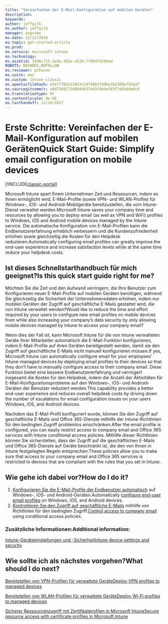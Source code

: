 ```yaml
---
title: "Vereinfachen der E-Mail-Konfiguration auf mobilen Geräten"
description: 
keywords: 
author: jeffgilb
ms.author: jeffgilb
manager: angrobe
ms.date: 12/22/2016
ms.topic: get-started-article
ms.prod: 
ms.service: microsoft-intune
ms.technology: 
ms.assetid: 1696c715-1e9a-401e-a530-77904fd189ad
ROBOTS: NOINDEX,NOFOLLOW
ms.reviewer: pchacon
ms.suite: ems
ms.custom: intune-classic
ms.openlocfilehash: e2ef770a531043c2479683f09be3b2309e792b87
ms.sourcegitcommit: a9d734877340894637e03f4b4ef83f7d01ddedc8
ms.translationtype: HT
ms.contentlocale: de-DE
ms.lasthandoff: 12/19/2017
---
```

# <a name="quick-start-guide-simplify-email-configuration-on-mobile-devices"></a><span data-ttu-id="e059b-102">Erste Schritte: Vereinfachen der E-Mail-Konfiguration auf mobilen Geräten</span><span class="sxs-lookup"><span data-stu-id="e059b-102">Quick Start Guide: Simplify email configuration on mobile devices</span></span>

[!INCLUDE[classic-portal](../includes/classic-portal.md)]

<span data-ttu-id="e059b-103">Microsoft Intune spart Ihrem Unternehmen Zeit und Ressourcen, indem es Ihnen ermöglicht wird, E-Mail-Profile (sowie VPN- und WLAN-Profile) für Windows-, iOS- und Android-Mobilgeräte bereitzustellen, die vom Intune-Dienst verwaltet werden.</span><span class="sxs-lookup"><span data-stu-id="e059b-103">Microsoft Intune saves your company time and resources by allowing you to deploy email (as well as VPN and WiFi) profiles to Windows, iOS and Android mobile devices managed by the Intune service.</span></span> <span data-ttu-id="e059b-104">Die automatische Konfiguration von E-Mail-Profilen kann die Endbenutzererfahrung erheblich verbessern und die Kundenzufriedenheit erhöhen sowie gleichzeitig die Kosten für den Helpdesk reduzieren.</span><span class="sxs-lookup"><span data-stu-id="e059b-104">Automatically configuring email profiles can greatly improve the end-user experience and increase satisfaction levels while at the same time reduce your helpdesk costs.</span></span>

## <a name="is-this-quick-start-guide-right-for-me"></a><span data-ttu-id="e059b-105">Ist dieses Schnellstarthandbuch für mich geeignet?</span><span class="sxs-lookup"><span data-stu-id="e059b-105">Is this quick start guide right for me?</span></span>
<span data-ttu-id="e059b-106">Möchten Sie die Zeit und den Aufwand verringern, die Ihre Benutzer zum Konfigurieren neuer E-Mail-Profile auf mobilen Geräten benötigen, während Sie gleichzeitig die Sicherheit der Unternehmensdaten erhöhen, indem nur mobilen Geräten der Zugriff auf geschäftliche E-Mails gestattet wird, die von Intune verwaltet werden?</span><span class="sxs-lookup"><span data-stu-id="e059b-106">Would like to reduce the time and effort required by your users to configure new email profiles on mobile devices from while also increasing your company’s data security by only allowing mobile devices managed by Intune to access your company email?</span></span>

<span data-ttu-id="e059b-107">Wenn dies der Fall ist, kann Microsoft Intune für die von Intune verwalteten Geräte Ihrer Mitarbeiter automatisch die E-Mail-Funktion konfigurieren, indem E-Mail-Profile auf ihren Geräten bereitgestellt werden, damit sie den Zugriff auf geschäftliche E-Mails nicht manuell konfigurieren müssen.</span><span class="sxs-lookup"><span data-stu-id="e059b-107">If yes, Microsoft Intune can automatically configure email for your employees’ Intune-managed devices by deploying email profiles to their devices so that they don’t have to manually configure access to their company email.</span></span> <span data-ttu-id="e059b-108">Diese Funktion bietet eine bessere Endbenutzererfahrung und verringert insgesamt die Kosten für den Helpdesk, indem die Anzahl der Aktivitäten für E-Mail-Konfigurationsprobleme auf den Windows-, iOS- und Android-Geräten der Benutzer reduziert werden.</span><span class="sxs-lookup"><span data-stu-id="e059b-108">This capability provides a better end-user experience and reduces overall helpdesk costs by driving down the number of escalations for email configuration issues on your users Windows, iOS, and Android devices.</span></span>

<span data-ttu-id="e059b-109">Nachdem das E-Mail-Profil konfiguriert wurde, können Sie den Zugriff auf geschäftliche E-Mails und Office 365-Dienste mithilfe der Intune-Richtlinien für den bedingten Zugriff problemlos einschränken.</span><span class="sxs-lookup"><span data-stu-id="e059b-109">After the email profile is configured, you can easily restrict access to company email and Office 365 services with Intune conditional access policies.</span></span> <span data-ttu-id="e059b-110">Mithilfe dieser Richtlinien können Sie sicherstellen, dass der Zugriff auf die geschäftlichen E-Mails und Office 365-Dienste auf Geräte beschränkt ist, die den von Ihnen in Intune festgelegten Regeln entsprechen.</span><span class="sxs-lookup"><span data-stu-id="e059b-110">These policies allow you to make sure that access to your company email and Office 365 services is restricted to devices that are compliant with the rules that you set in Intune.</span></span>

## <a name="how-do-i-do-it"></a><span data-ttu-id="e059b-111">Wie gehe ich dabei vor?</span><span class="sxs-lookup"><span data-stu-id="e059b-111">How do I do it?</span></span>
1.  <span data-ttu-id="e059b-112">[Konfigurieren Sie die E-Mail-Profile der Endbenutzer automatisch](/intune-classic/deploy-use/configure-access-to-corporate-email-using-email-profiles-with-microsoft-intune) auf Windows-, iOS- und Android-Geräten.</span><span class="sxs-lookup"><span data-stu-id="e059b-112">Automatically [configure end-user email profiles](/intune-classic/deploy-use/configure-access-to-corporate-email-using-email-profiles-with-microsoft-intune) on Windows, iOS, and Android devices.</span></span>
2.  <span data-ttu-id="e059b-113">[Kontrollieren Sie den Zugriff auf geschäftliche E-Mails](/intune-classic/deploy-use/restrict-access-to-email-and-o365-services-with-microsoft-intune) mithilfe von Richtlinien für den bedingten Zugriff.</span><span class="sxs-lookup"><span data-stu-id="e059b-113">[Control access to company email](/intune-classic/deploy-use/restrict-access-to-email-and-o365-services-with-microsoft-intune) using conditional access policies.</span></span>


### <a name="additional-information"></a><span data-ttu-id="e059b-114">Zusätzliche Informationen:</span><span class="sxs-lookup"><span data-stu-id="e059b-114">Additional information:</span></span>
[<span data-ttu-id="e059b-115">Intune-Geräteeinstellungen und -Sicherheit</span><span class="sxs-lookup"><span data-stu-id="e059b-115">Intune device settings and security</span></span>](/intune-classic/deploy-use/manage-settings-and-features-on-your-devices-with-microsoft-intune-policies)

## <a name="what-should-i-do-next"></a><span data-ttu-id="e059b-116">Wie sollte ich als nächstes vorgehen?</span><span class="sxs-lookup"><span data-stu-id="e059b-116">What should I do next?</span></span>
[<span data-ttu-id="e059b-117">Bereitstellen von VPN-Profilen für verwaltete Geräte</span><span class="sxs-lookup"><span data-stu-id="e059b-117">Deploy VPN profiles to managed devices</span></span>](/intune-classic/deploy-use/vpn-connections-in-microsoft-intune)

[<span data-ttu-id="e059b-118">Bereitstellen von WLAN-Profilen für verwaltete Geräte</span><span class="sxs-lookup"><span data-stu-id="e059b-118">Deploy Wi-Fi profiles to managed devices</span></span>](/intune-classic/deploy-use/wi-fi-connections-in-microsoft-intune)

[<span data-ttu-id="e059b-119">Sicherer Ressourcenzugriff mit Zertifikatprofilen in Microsoft Intune</span><span class="sxs-lookup"><span data-stu-id="e059b-119">Secure resource access with certificate profiles in Microsoft Intune</span></span>](/intune-classic/deploy-use/secure-resource-access-with-certificate-profiles)
